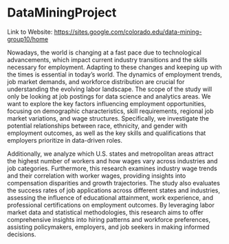 # DataMiningProject

Link to Website: https://sites.google.com/colorado.edu/data-mining-group10/home

Nowadays, the world is changing at a fast pace due to technological advancements, which impact current industry transitions and the skills necessary for employment. Adapting to these changes and keeping up with the times is essential in today’s world. The dynamics of employment trends, job market demands, and workforce distribution are crucial for understanding the evolving labor landscape. The scope of the study will only be looking at job postings for data science and analytics areas. We want to explore the key factors influencing employment opportunities, focusing on demographic characteristics, skill requirements, regional job market variations, and wage structures. Specifically, we investigate the potential relationships between race, ethnicity, and gender with employment outcomes, as well as the key skills and qualifications that employers prioritize in data-driven roles. 

Additionally, we analyze which U.S. states and metropolitan areas attract the highest number of workers and how wages vary across industries and job categories. Furthermore, this research examines industry wage trends and their correlation with worker wages, providing insights into compensation disparities and growth trajectories. The study also evaluates the success rates of job applications across different states and industries, assessing the influence of educational attainment, work experience, and professional certifications on employment outcomes. By leveraging labor market data and statistical methodologies, this research aims to offer comprehensive insights into hiring patterns and workforce preferences, assisting policymakers, employers, and job seekers in making informed decisions.
